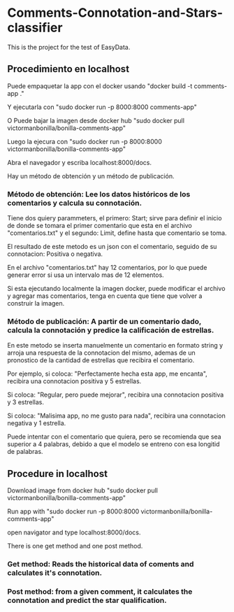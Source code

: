 # Comments-Connotation-and-Stars-classifier

This is the project for the test of EasyData.

## Procedimiento en localhost

Puede empaquetar la app con el docker usando "docker build -t comments-app ."

Y ejecutarla con "sudo docker run -p 8000:8000 comments-app"

O Puede bajar la imagen desde docker hub "sudo docker pull victormanbonilla/bonilla-comments-app"

Luego la ejecura con "sudo docker run -p 8000:8000 victormanbonilla/bonilla-comments-app"

Abra el navegador y escriba localhost:8000/docs.

Hay un método de obtención y un método de publicación.

### Método de obtención: Lee los datos históricos de los comentarios y calcula su connotación.

Tiene dos quiery parammeters, el primero: Start; sirve para definir el inicio de donde se tomara el primer comentario que esta en el archivo "comentarios.txt" y el segundo: Limit, define hasta que comentario se toma.

El resultado de este metodo es un json con el comentario, seguido de su connotacion: Positiva o negativa.

En el archivo "comentarios.txt" hay 12 comentarios, por lo que puede generar error si usa un intervalo mas de 12 elementos.

Si esta ejecutando localmente la imagen docker, puede modificar el archivo y agregar mas comentarios, tenga en cuenta que tiene que volver a construir la imagen.

### Método de publicación: A partir de un comentario dado, calcula la connotación y predice la calificación de estrellas.

En este metodo se inserta manuelmente un comentario en formato string y arroja una respuesta de la connotacion del mismo, ademas de un pronostico de la cantidad de estrellas que recibira el comentario.

Por ejemplo, si coloca: "Perfectamente hecha esta app, me encanta", recibira una connotacion positiva y 5 estrellas.

Si coloca: "Regular, pero puede mejorar", recibira una connotacion positiva y 3 estrellas.

Si coloca: "Malisima app, no me gusto para nada", recibira una connotacion negativa y 1 estrella.

Puede intentar con el comentario que quiera, pero se recomienda que sea superior a 4 palabras, debido a que el modelo se entreno con esa longitid de palabras.

## Procedure in localhost

Download image from docker hub "sudo docker pull victormanbonilla/bonilla-comments-app"

Run app with "sudo docker run -p 8000:8000 victormanbonilla/bonilla-comments-app"

open navigator and type localhost:8000/docs.

There is one get method and one post method.

### Get method: Reads the historical data of coments and calculates it's connotation.

### Post method: from a given comment, it calculates the connotation and predict the star qualification.




